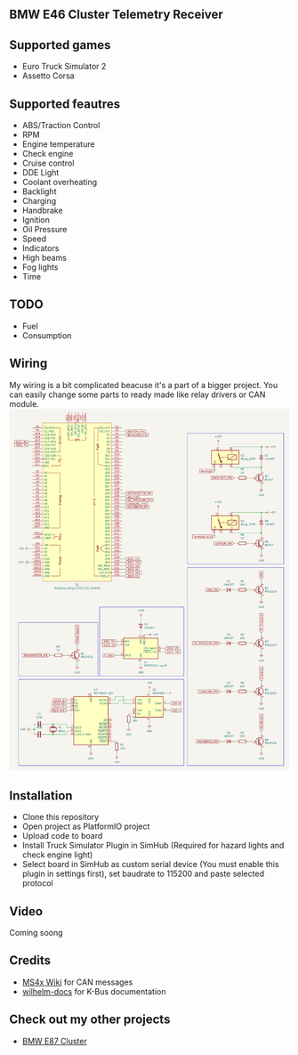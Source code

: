 ## BMW E46 Cluster Telemetry Receiver

## Supported games
- Euro Truck Simulator 2
- Assetto Corsa

## Supported feautres
- ABS/Traction Control
- RPM
- Engine temperature
- Check engine
- Cruise control
- DDE Light
- Coolant overheating
- Backlight
- Charging
- Handbrake
- Ignition
- Oil Pressure
- Speed
- Indicators
- High beams
- Fog lights
- Time

## TODO
- Fuel
- Consumption

## Wiring
My wiring is a bit complicated beacuse it's a part of a bigger project. You can easily change some parts to ready made like relay drivers or CAN module.
![Schematic](assets/schematic.png)

## Installation
- Clone this repository
- Open project as PlatformIO project
- Upload code to board
- Install Truck Simulator Plugin in SimHub (Required for hazard lights and check engine light)
- Select board in SimHub as custom serial device (You must enable this plugin in settings first), set baudrate to 115200 and paste selected protocol

## Video
Coming soong

## Credits
- [MS4x Wiki](https://www.ms4x.net/index.php?title=Siemens_MS43_CAN_Bus) for CAN messages
- [wilhelm-docs](https://github.com/piersholt/wilhelm-docs) for K-Bus documentation

## Check out my other projects
- [BMW E87 Cluster](https://github.com/TeksuSiK/e87-cluster-simhub)
